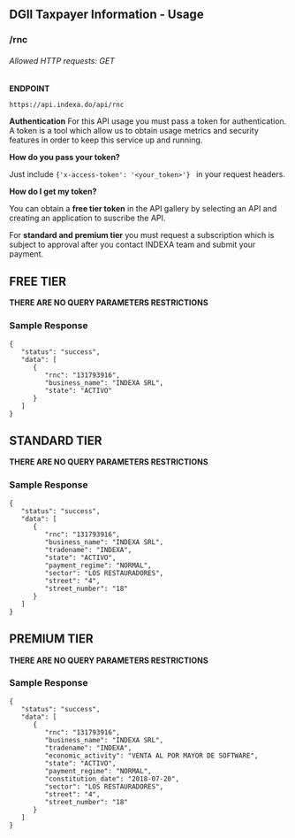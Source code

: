 ## DGII Taxpayer Information - Usage
### /rnc
###### Allowed HTTP requests: *GET*

**ENDPOINT**

`https://api.indexa.do/api/rnc`

**Authentication**
For this API usage you must pass a token for authentication. A token is a tool which allow us to obtain usage metrics and security features in order to keep this service up and running.

**How do you pass your token?**

Just include `{'x-access-token': '<your_token>'} ` in your request headers.

**How do I get my token?**

You can obtain a **free tier token** in the API gallery by selecting an API and creating an application to suscribe the API.

For **standard and premium tier** you must request a subscription which is subject to approval after you contact INDEXA team and submit your payment.

## FREE TIER 

**THERE ARE NO QUERY PARAMETERS RESTRICTIONS**

### **Sample Response**

```
{
   "status": "success",
   "data": [
      {
         "rnc": "131793916",
         "business_name": "INDEXA SRL",
         "state": "ACTIVO"
      }
   ]
}
```

## STANDARD TIER

**THERE ARE NO QUERY PARAMETERS RESTRICTIONS**

### **Sample Response**

```
{
   "status": "success",
   "data": [
      {
         "rnc": "131793916",
         "business_name": "INDEXA SRL",
         "tradename": "INDEXA",
         "state": "ACTIVO",
         "payment_regime": "NORMAL",
         "sector": "LOS RESTAURADORES",
         "street": "4",
         "street_number": "18"
      }
   ]
}
```

## PREMIUM TIER

**THERE ARE NO QUERY PARAMETERS RESTRICTIONS**

### **Sample Response**

```
{
   "status": "success",
   "data": [
      {
         "rnc": "131793916",
         "business_name": "INDEXA SRL",
         "tradename": "INDEXA",
         "economic_activity": "VENTA AL POR MAYOR DE SOFTWARE",
         "state": "ACTIVO",
         "payment_regime": "NORMAL",
         "constitution_date": "2018-07-20",
         "sector": "LOS RESTAURADORES",
         "street": "4",
         "street_number": "18"
      }
   ]
}
```
